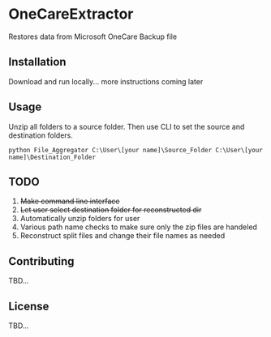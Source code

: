 # OneCareExtractor
Restores data from Microsoft OneCare Backup file

## Installation

Download and run locally... more instructions coming later

## Usage

Unzip all folders to a source folder. Then use CLI to set the source and destination folders.

`python File_Aggregator C:\User\[your name]\Source_Folder C:\User\[your name]\Destination_Folder`

## TODO
1) ~~Make command line interface~~
2) ~~Let user select destination folder for reconstructed dir~~
3) Automatically unzip folders for user
4) Various path name checks to make sure only the zip files are handeled
5) Reconstruct split files and change their file names as needed

## Contributing
TBD... 

## License
TBD...